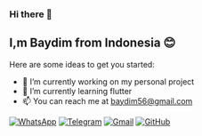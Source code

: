 ### Hi there 👋
## **I,m Baydim from Indonesia** :blush:



Here are some ideas to get you started:

- 🔭 I’m currently working on my personal project
- 🌱 I’m currently learning flutter
- :mailbox: You can reach me at baydim56@gmail.com

[![WhatsApp](https://img.shields.io/badge/WhatsApp-25D366?style=for-the-badge&logo=whatsapp&logoColor=white)](https://wa.me/6285735379740)
[![Telegram](https://img.shields.io/badge/Telegram-26A5E4?style=for-the-badge&logo=telegram&logoColor=white)](https://www.t.me/temenyahidrogen)
[![Gmail](https://img.shields.io/badge/Gmail-EA4335?style=for-the-badge&logo=gmail&logoColor=white)](mailto:baydim56@gmail.com.com?subject=github_message)
[![GitHub](https://img.shields.io/badge/GitHub-181717?style=for-the-badge&logo=github&logoColor=white)](https://github.com/baydim?tab=follow)
